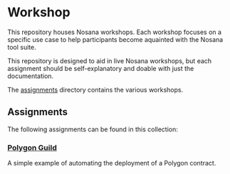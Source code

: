 # Workshop

This repository houses Nosana workshops.
Each workshop focuses on a specific use case to help participants become aquainted with the Nosana tool suite.

This repository is designed to aid in live Nosana workshops, but each assignment should be self-explanatory and doable with just the documentation.

The [assignments](./assignments) directory contains the various workshops.

## Assignments

The following assignments can be found in this collection:

### [Polygon Guild](./assignments/polygon_guild)

A simple example of automating the deployment of a Polygon contract.

